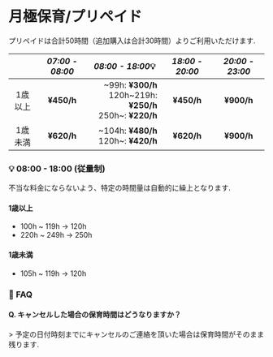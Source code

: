 # ⽉極保育/プリペイド

プリペイドは合計50時間（追加購⼊は合計30時間）よりご利用いただけます.

<!--<style>-->
<!--thead {-->
<!--  line-height: 0.8em;-->
<!--}-->
<!--</style>-->
<!--<div style='font-size:0.75em;'>-->
<!--ex. 07:00-08:00が12時間で08:00-18:00が28時間の合計50時間-->
<!--</div>-->

<!--## 料金表-->

||*07:00 - 08:00*|*08:00 - 18:00*💡|*18:00 - 20:00*|*20:00 - 23:00*|
|:-:|:-:|:-:|:-:|:-:|
|1歳以上|**¥450/h**|<div style='text-align:right;'>~99h: **¥300/h**<br>120h~219h: **¥250/h**<br>250h~: **¥220/h**<div>|**¥450/h**|**¥900/h**|
|1歳未満|**¥620/h**|<div style='text-align:right;'>~104h: **¥480/h**<br>120h~: **¥420/h**</div>|**¥620/h**|**¥900/h**|

### 💡 08:00 - 18:00 (従量制)
不当な料⾦にならないよう、特定の時間量は⾃動的に繰上となります.

#### 1歳以上
- 100h ~ 119h → 120h
- 220h ~ 249h → 250h

#### 1歳未満
- 105h ~ 119h → 120h

### 🤔 FAQ

#### Q. キャンセルした場合の保育時間はどうなりますか？

\> 予定の日付時刻までにキャンセルのご連絡を頂いた場合は保育時間がそのまま残ります.



<!--- ふぇ-->
<!--- ｆｗｆけｗ-->


<!--### 1歳以上 👧🧒-->
<!--|🕓|¥/h|-->
<!--|:-:|:-:|-->
<!--|*07:00 - 08:00*|**¥450/h**|-->
<!--|*08:00 - 18:00*|<div style='text-align:left;'>**¥300/h**: ~99h<br>**¥250/h**: 120h~219h<br>**¥220/h**: 250h~<div>|-->
<!--|*18:00 - 20:00*|**¥450/h**|-->
<!--|*20:00 - 23:00*|**¥900/h**|-->

<!--#### 💡 08:00 - 18:00 (従量制)-->
<!--不当な料⾦にならないよう、特定の時間量は⾃動的に繰上となります-->
<!--- 100h ~ 119h → 120h-->
<!--- 220h ~ 249h → 250h-->


<!--### 1歳未満 👶🍼-->
<!--|🕓|¥/h|-->
<!--|:-:|:-:|-->
<!--|*07:00 - 08:00*|**¥620/h**|-->
<!--|*08:00 - 18:00*|<div style='text-align:left;'>**¥480/h**: ~104h<br>**¥420/h**: 120h~</div>|-->
<!--|*18:00 - 20:00*|**¥620/h**|-->
<!--|*20:00 - 23:00*|**¥900/h**|-->

<!--#### 💡 08:00 - 18:00 (従量制)-->
<!--不当な料⾦にならないよう、特定の時間量は⾃動的に繰上となります-->
<!--- 105h ~ 119h → 120h-->
